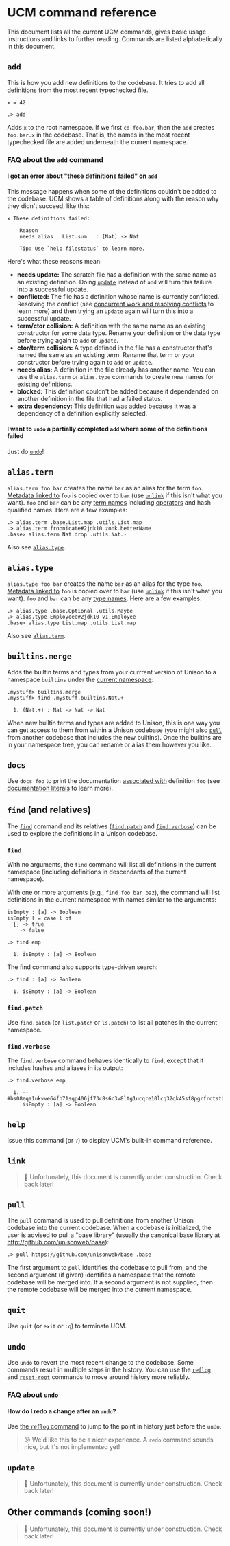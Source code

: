 # UCM command reference

This document lists all the current UCM commands, gives basic usage instructions and links to further reading. Commands are listed alphabetically in this document.

[metadata]: /docs/metadata

## `add`

This is how you add new definitions to the codebase. It tries to add all definitions from the most recent typechecked file.

```unison
x = 42
```

```ucm
.> add
```

Adds `x` to the root namespace. If we first `cd foo.bar`, then the `add` creates `foo.bar.x` in the codebase. That is, the names in the most recent typechecked file are added underneath the current namespace.

### FAQ about the `add` command

#### I got an error about "these definitions failed" on `add`

This message happens when some of the definitions couldn't be added to the codebase. UCM shows a table of definitions along with the reason why they didn't succeed, like this:

```
x These definitions failed:

    Reason
    needs alias   List.sum   : [Nat] -> Nat

    Tip: Use `help filestatus` to learn more.

```

Here's what these reasons mean:

* __needs update:__ The scratch file has a definition with the same name as an existing definition. Doing [`update`](#update) instead of `add` will turn this failure into a successful update.
* __conflicted:__ The file has a definition whose name is currently conflicted. Resolving the conflict (see [concurrent work and resolving conflicts](/docs/concurrent-work) to learn more) and then trying an `update` again will turn this into a successful update.
* __term/ctor collision:__ A definition with the same name as an existing constructor for some data type. Rename your definition or the data type before trying again to `add` or `update`.
* __ctor/term collision:__ A type defined in the file has a constructor that's named the same as an existing term. Rename that term or your constructor before trying again to `add` or `update`.
* __needs alias:__ A definition in the file already has another name. You can use the `alias.term` or `alias.type` commands to create new names for existing definitions.
* __blocked:__ This definition couldn't be added because it dependended on another definition in the file that had a failed status.
* __extra dependency:__ This definition was added because it was a dependency of a definition explicitly selected.

#### I want to `undo` a partially completed `add` where some of the definitions failed

Just do [`undo`](#undo)!

## `alias.term`

`alias.term foo bar` creates the name `bar` as an alias for the term `foo`. [Metadata linked to][metadata] `foo` is copied over to `bar` (use [`unlink`](#unlink) if this isn't what you want). `foo` and `bar` can be any [term names](/docs/language-reference#identifiers) including [operators](/docs/language-reference#identifiers) and hash qualified names. Here are a few examples:

```ucm
.> alias.term .base.List.map .utils.List.map
.> alias.term frobnicate#2jdk10 zonk.betterName
.base> alias.term Nat.drop .utils.Nat.-
```

Also see [`alias.type`](#alias.type).

## `alias.type`

`alias.type foo bar` creates the name `bar` as an alias for the type `foo`. [Metadata linked to][metadata] `foo` is copied over to `bar` (use [`unlink`](#unlink) if this isn't what you want). `foo` and `bar` can be any [type names](/docs/language-reference#identifiers). Here are a few examples:

```ucm
.> alias.type .base.Optional .utils.Maybe
.> alias.type Employoee#2jdk10 v1.Employee
.base> alias.type List.map .utils.List.map
```

Also see [`alias.term`](#alias.term).

## `builtins.merge`

Adds the builtin terms and types from your currrent version of Unison to a namespace `builtins` under the [current namespace](/docs/tour#unison-namespaces-and-use-clauses):

```ucm
.mystuff> builtins.merge
.mystuff> find .mystuff.builtins.Nat.+

  1. (Nat.+) : Nat -> Nat -> Nat
```

When new builtin terms and types are added to Unison, this is one way you can get access to them from within a Unison codebase (you might also [`pull`](#pull) from another codebase that includes the new builtins). Once the builtins are in your namespace tree, you can rename or alias them however you like.

## `docs`

Use `docs foo` to print the documentation [associated with](#link) definition `foo` (see [documentation literals](/docs/language-reference#documentation-literals) to learn more).

<a id="find"></a>
## `find` (and relatives)

The [`find`](#find) command and its relatives ([`find.patch`](#findpatch) and [`find.verbose`](#findverbose)) can be used to explore the definitions in a Unison codebase.

### `find`

With no arguments, the `find` command will list all definitions in the current namespace (including definitions in descendants of the current namespace).

With one or more arguments (e.g., `find foo bar baz`), the command will list definitions in the current namespace with names similar to the arguments:

```unison
isEmpty : [a] -> Boolean
isEmpty l = case l of
  [] -> true
  _ -> false
```

```ucm
.> find emp

  1. isEmpty : [a] -> Boolean

```

The find command also supports type-driven search:

```ucm
.> find : [a] -> Boolean

  1. isEmpty : [a] -> Boolean

```

### `find.patch`

Use `find.patch` (or `list.patch` or `ls.patch`) to list all patches in the current namespace.

### `find.verbose`

The `find.verbose` command behaves identically to `find`, except that it includes hashes and aliases in its output:

```ucm
.> find.verbose emp

  1. -- #bs08eqa1ukvve64fh71sqp406jf73c8s6c3v8ltg1ucqre10lcq32qk45sf8pgrfrctstbldlm4m7mscnk9vkra2ohcpmqqhtprb9jo
     isEmpty : [a] -> Boolean

```

## `help`

Issue this command (or `?`) to display UCM's built-in command reference.

## `link`

> 🚧  Unfortunately, this document is currently under construction. Check back later!

## `pull`

The `pull` command is used to pull definitions from another Unison codebase into the current codebase. When a codebase is initialized, the user is advised to pull a "base library" (usually the canonical base library at http://github.com/unisonweb/base):

```ucm
.> pull https://github.com/unisonweb/base .base

```

The first argument to `pull` identifies the codebase to pull from, and the second argument (if given) identifies a namespace that the remote codebase will be merged into. If a second argument is not supplied, then the remote codebase will be merged into the current namespace.

## `quit`

Use `quit` (or `exit` or `:q`) to terminate UCM.

## `undo`

Use `undo` to revert the most recent change to the codebase. Some commands result in multiple steps in the history. You can use the [`reflog`](#reflog) and [`reset-root`](#reset-root) commands to move around history more reliably.

### FAQ about `undo`

#### How do I redo a change after an `undo`?

Use [the `reflog` command](#reflog) to jump to the point in history just before the `undo`. 

> 😕 We'd like this to be a nicer experience. A `redo` command sounds nice, but it's not implemented yet!

## `update`

> 🚧  Unfortunately, this document is currently under construction. Check back later!

## Other commands (coming soon!)

> 🚧  Unfortunately, this document is currently under construction. Check back later!
